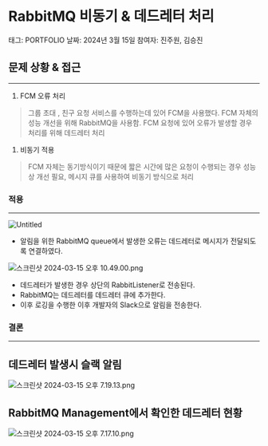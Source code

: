 # RabbitMQ 비동기 & 데드레터 처리

태그: PORTFOLIO
날짜: 2024년 3월 15일
참여자: 진주원, 김승진

## 문제 상황 & 접근

---

1. FCM 오류 처리

> 그룹 초대 , 친구 요청 서비스를 수행하는데 있어 FCM을 사용했다. FCM 자체의 성능 개선을 위해 RabbitMQ을 사용함. FCM 요청에 있어 오류가 발생할 경우 처리를 위해 데드레터 처리
>
1. 비동기 적용

> FCM 자체는 동기방식이기 때문에 짧은 시간에 많은 요청이 수행되는 경우 성능상  개선 필요, 메시지 큐를 사용하여 비동기 방식으로 처리
>

### 적용

---

![Untitled](RabbitMQ%20%E1%84%87%E1%85%B5%E1%84%83%E1%85%A9%E1%86%BC%E1%84%80%E1%85%B5%20&%20%E1%84%83%E1%85%A6%E1%84%83%E1%85%B3%E1%84%85%E1%85%A6%E1%84%90%E1%85%A5%20%E1%84%8E%E1%85%A5%E1%84%85%E1%85%B5%20d6e603faa06044fc98e0befcf55c62e5/Untitled.png)

- 알림을 위한 RabbitMQ queue에서 발생한 오류는 데드레터로 메시지가 전달되도록 연결하였다.

![스크린샷 2024-03-15 오후 10.49.00.png](RabbitMQ%20%E1%84%87%E1%85%B5%E1%84%83%E1%85%A9%E1%86%BC%E1%84%80%E1%85%B5%20&%20%E1%84%83%E1%85%A6%E1%84%83%E1%85%B3%E1%84%85%E1%85%A6%E1%84%90%E1%85%A5%20%E1%84%8E%E1%85%A5%E1%84%85%E1%85%B5%20d6e603faa06044fc98e0befcf55c62e5/%25E1%2584%2589%25E1%2585%25B3%25E1%2584%258F%25E1%2585%25B3%25E1%2584%2585%25E1%2585%25B5%25E1%2586%25AB%25E1%2584%2589%25E1%2585%25A3%25E1%2586%25BA_2024-03-15_%25E1%2584%258B%25E1%2585%25A9%25E1%2584%2592%25E1%2585%25AE_10.49.00.png)

- 데드레터가 발생한 경우 상단의 RabbitListener로 전송된다.
- RabbitMQ는 데드레터를 데드레터 큐에 추가한다.
- 이후 로깅을 수행한 이후 개발자의 Slack으로 알림을 전송한다.

### 결론

---

## 데드레터 발생시 슬랙 알림

![스크린샷 2024-03-15 오후 7.19.13.png](RabbitMQ%20%E1%84%87%E1%85%B5%E1%84%83%E1%85%A9%E1%86%BC%E1%84%80%E1%85%B5%20&%20%E1%84%83%E1%85%A6%E1%84%83%E1%85%B3%E1%84%85%E1%85%A6%E1%84%90%E1%85%A5%20%E1%84%8E%E1%85%A5%E1%84%85%E1%85%B5%20d6e603faa06044fc98e0befcf55c62e5/%25E1%2584%2589%25E1%2585%25B3%25E1%2584%258F%25E1%2585%25B3%25E1%2584%2585%25E1%2585%25B5%25E1%2586%25AB%25E1%2584%2589%25E1%2585%25A3%25E1%2586%25BA_2024-03-15_%25E1%2584%258B%25E1%2585%25A9%25E1%2584%2592%25E1%2585%25AE_7.19.13.png)

## RabbitMQ Management에서 확인한 데드레터 현황

![스크린샷 2024-03-15 오후 7.17.10.png](RabbitMQ%20%E1%84%87%E1%85%B5%E1%84%83%E1%85%A9%E1%86%BC%E1%84%80%E1%85%B5%20&%20%E1%84%83%E1%85%A6%E1%84%83%E1%85%B3%E1%84%85%E1%85%A6%E1%84%90%E1%85%A5%20%E1%84%8E%E1%85%A5%E1%84%85%E1%85%B5%20d6e603faa06044fc98e0befcf55c62e5/%25E1%2584%2589%25E1%2585%25B3%25E1%2584%258F%25E1%2585%25B3%25E1%2584%2585%25E1%2585%25B5%25E1%2586%25AB%25E1%2584%2589%25E1%2585%25A3%25E1%2586%25BA_2024-03-15_%25E1%2584%258B%25E1%2585%25A9%25E1%2584%2592%25E1%2585%25AE_7.17.10.png)
